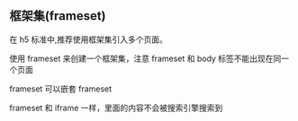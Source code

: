 框架集(frameset)
-----

在 h5 标准中,推荐使用框架集引入多个页面。

使用 frameset 来创建一个框架集，注意 frameset 和 body 标签不能出现在同一个页面


frameset 可以嵌套 frameset

frameset 和 iframe 一样，里面的内容不会被搜索引擎搜索到